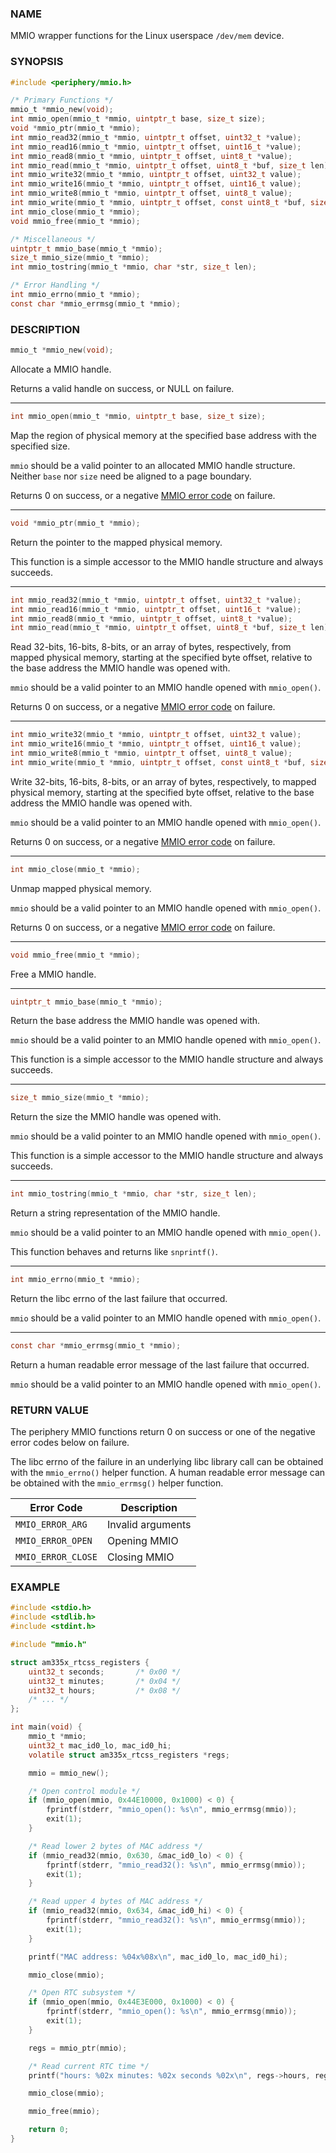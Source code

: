 ### NAME

MMIO wrapper functions for the Linux userspace `/dev/mem` device.

### SYNOPSIS

``` c
#include <periphery/mmio.h>

/* Primary Functions */
mmio_t *mmio_new(void);
int mmio_open(mmio_t *mmio, uintptr_t base, size_t size);
void *mmio_ptr(mmio_t *mmio);
int mmio_read32(mmio_t *mmio, uintptr_t offset, uint32_t *value);
int mmio_read16(mmio_t *mmio, uintptr_t offset, uint16_t *value);
int mmio_read8(mmio_t *mmio, uintptr_t offset, uint8_t *value);
int mmio_read(mmio_t *mmio, uintptr_t offset, uint8_t *buf, size_t len);
int mmio_write32(mmio_t *mmio, uintptr_t offset, uint32_t value);
int mmio_write16(mmio_t *mmio, uintptr_t offset, uint16_t value);
int mmio_write8(mmio_t *mmio, uintptr_t offset, uint8_t value);
int mmio_write(mmio_t *mmio, uintptr_t offset, const uint8_t *buf, size_t len);
int mmio_close(mmio_t *mmio);
void mmio_free(mmio_t *mmio);

/* Miscellaneous */
uintptr_t mmio_base(mmio_t *mmio);
size_t mmio_size(mmio_t *mmio);
int mmio_tostring(mmio_t *mmio, char *str, size_t len);

/* Error Handling */
int mmio_errno(mmio_t *mmio);
const char *mmio_errmsg(mmio_t *mmio);
```

### DESCRIPTION

``` c
mmio_t *mmio_new(void);
```
Allocate a MMIO handle.

Returns a valid handle on success, or NULL on failure.

------

``` c
int mmio_open(mmio_t *mmio, uintptr_t base, size_t size);
```
Map the region of physical memory at the specified base address with the specified size.

`mmio` should be a valid pointer to an allocated MMIO handle structure. Neither `base` nor `size` need be aligned to a page boundary.

Returns 0 on success, or a negative [MMIO error code](#return-value) on failure.

------

``` c
void *mmio_ptr(mmio_t *mmio);
```
Return the pointer to the mapped physical memory.

This function is a simple accessor to the MMIO handle structure and always succeeds.

------

``` c
int mmio_read32(mmio_t *mmio, uintptr_t offset, uint32_t *value);
int mmio_read16(mmio_t *mmio, uintptr_t offset, uint16_t *value);
int mmio_read8(mmio_t *mmio, uintptr_t offset, uint8_t *value);
int mmio_read(mmio_t *mmio, uintptr_t offset, uint8_t *buf, size_t len);
```
Read 32-bits, 16-bits, 8-bits, or an array of bytes, respectively, from mapped physical memory, starting at the specified byte offset, relative to the base address the MMIO handle was opened with.

`mmio` should be a valid pointer to an MMIO handle opened with `mmio_open()`.

Returns 0 on success, or a negative [MMIO error code](#return-value) on failure.

------

``` c
int mmio_write32(mmio_t *mmio, uintptr_t offset, uint32_t value);
int mmio_write16(mmio_t *mmio, uintptr_t offset, uint16_t value);
int mmio_write8(mmio_t *mmio, uintptr_t offset, uint8_t value);
int mmio_write(mmio_t *mmio, uintptr_t offset, const uint8_t *buf, size_t len);
```
Write 32-bits, 16-bits, 8-bits, or an array of bytes, respectively, to mapped physical memory, starting at the specified byte offset, relative to the base address the MMIO handle was opened with.

`mmio` should be a valid pointer to an MMIO handle opened with `mmio_open()`.

Returns 0 on success, or a negative [MMIO error code](#return-value) on failure.

------

``` c
int mmio_close(mmio_t *mmio);
```
Unmap mapped physical memory.

`mmio` should be a valid pointer to an MMIO handle opened with `mmio_open()`.

Returns 0 on success, or a negative [MMIO error code](#return-value) on failure.

------

``` c
void mmio_free(mmio_t *mmio);
```
Free a MMIO handle.

------

``` c
uintptr_t mmio_base(mmio_t *mmio);
```
Return the base address the MMIO handle was opened with.

`mmio` should be a valid pointer to an MMIO handle opened with `mmio_open()`.

This function is a simple accessor to the MMIO handle structure and always succeeds.

------

``` c
size_t mmio_size(mmio_t *mmio);
```
Return the size the MMIO handle was opened with.

`mmio` should be a valid pointer to an MMIO handle opened with `mmio_open()`.

This function is a simple accessor to the MMIO handle structure and always succeeds.

------

``` c
int mmio_tostring(mmio_t *mmio, char *str, size_t len);
```
Return a string representation of the MMIO handle.

`mmio` should be a valid pointer to an MMIO handle opened with `mmio_open()`.

This function behaves and returns like `snprintf()`.

------

``` c
int mmio_errno(mmio_t *mmio);
```
Return the libc errno of the last failure that occurred.

`mmio` should be a valid pointer to an MMIO handle opened with `mmio_open()`.

------

``` c
const char *mmio_errmsg(mmio_t *mmio);
```
Return a human readable error message of the last failure that occurred.

`mmio` should be a valid pointer to an MMIO handle opened with `mmio_open()`.

### RETURN VALUE

The periphery MMIO functions return 0 on success or one of the negative error codes below on failure.

The libc errno of the failure in an underlying libc library call can be obtained with the `mmio_errno()` helper function. A human readable error message can be obtained with the `mmio_errmsg()` helper function.

| Error Code            | Description           |
|-----------------------|-----------------------|
| `MMIO_ERROR_ARG`      | Invalid arguments     |
| `MMIO_ERROR_OPEN`     | Opening MMIO          |
| `MMIO_ERROR_CLOSE`    | Closing MMIO          |

### EXAMPLE

``` c
#include <stdio.h>
#include <stdlib.h>
#include <stdint.h>

#include "mmio.h"

struct am335x_rtcss_registers {
    uint32_t seconds;       /* 0x00 */
    uint32_t minutes;       /* 0x04 */
    uint32_t hours;         /* 0x08 */
    /* ... */
};

int main(void) {
    mmio_t *mmio;
    uint32_t mac_id0_lo, mac_id0_hi;
    volatile struct am335x_rtcss_registers *regs;

    mmio = mmio_new();

    /* Open control module */
    if (mmio_open(mmio, 0x44E10000, 0x1000) < 0) {
        fprintf(stderr, "mmio_open(): %s\n", mmio_errmsg(mmio));
        exit(1);
    }

    /* Read lower 2 bytes of MAC address */
    if (mmio_read32(mmio, 0x630, &mac_id0_lo) < 0) {
        fprintf(stderr, "mmio_read32(): %s\n", mmio_errmsg(mmio));
        exit(1);
    }

    /* Read upper 4 bytes of MAC address */
    if (mmio_read32(mmio, 0x634, &mac_id0_hi) < 0) {
        fprintf(stderr, "mmio_read32(): %s\n", mmio_errmsg(mmio));
        exit(1);
    }

    printf("MAC address: %04x%08x\n", mac_id0_lo, mac_id0_hi);

    mmio_close(mmio);

    /* Open RTC subsystem */
    if (mmio_open(mmio, 0x44E3E000, 0x1000) < 0) {
        fprintf(stderr, "mmio_open(): %s\n", mmio_errmsg(mmio));
        exit(1);
    }

    regs = mmio_ptr(mmio);

    /* Read current RTC time */
    printf("hours: %02x minutes: %02x seconds %02x\n", regs->hours, regs->minutes, regs->seconds);

    mmio_close(mmio);

    mmio_free(mmio);

    return 0;
}
```

